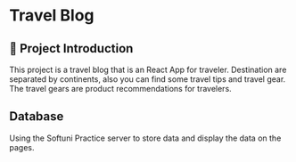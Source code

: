 # Travel Blog

## :art: Project Introduction
This project is a travel blog that is an React App for traveler. Destination are separated by continents, also you can find some travel tips and travel gear. The travel gears are product recommendations for travelers.

## Database
Using the Softuni Practice server to store data and display the data on the pages.